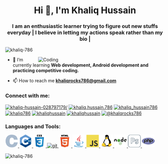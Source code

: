 <h1 align="center">Hi 👋, I'm Khaliq Hussain</h1>
<h3 align="center">I am an enthusiastic learner trying to figure out new stuffs everyday | I believe in letting my actions speak rather than my bio |</h3>

<p align="left"> <img src="https://komarev.com/ghpvc/?username=khaliq-786&label=Profile%20views&color=0e75b6&style=flat" alt="khaliq-786" /> </p>
<img align="right" alt="Coding" width="400" src="https://media.giphy.com/media/USV0ym3bVWQJJmNu3N/giphy.gif">

- 🌱 I’m currently learning **Web development, Android development and practicing competitive coding.**

- 📫 How to reach me **khaliqrocks786@gmail.com**

<h3 align="left">Connect with me:</h3>
<p align="left">
<a href="https://linkedin.com/in/khaliq-hussain-028797179/" target="blank"><img align="center" src="https://cdn.jsdelivr.net/npm/simple-icons@3.0.1/icons/linkedin.svg" alt="khaliq-hussain-028797179/" height="30" width="40" /></a>
<a href="https://fb.com/khaliq.hussain.786" target="blank"><img align="center" src="https://cdn.jsdelivr.net/npm/simple-icons@3.0.1/icons/facebook.svg" alt="khaliq.hussain.786" height="30" width="40" /></a>
<a href="https://instagram.com/khaliq_hussain786" target="blank"><img align="center" src="https://cdn.jsdelivr.net/npm/simple-icons@3.0.1/icons/instagram.svg" alt="khaliq_hussain786" height="30" width="40" /></a>
<a href="https://www.codechef.com/users/khaliq786" target="blank"><img align="center" src="https://cdn.jsdelivr.net/npm/simple-icons@3.1.0/icons/codechef.svg" alt="khaliq786" height="30" width="40" /></a>
<a href="https://www.hackerrank.com/khaliqhussain" target="blank"><img align="center" src="https://cdn.jsdelivr.net/npm/simple-icons@3.0.1/icons/hackerrank.svg" alt="khaliqhussain" height="30" width="40" /></a>
<a href="https://codeforces.com/profile/khaliqhussain" target="blank"><img align="center" src="https://cdn.jsdelivr.net/npm/simple-icons@3.0.1/icons/codeforces.svg" alt="khaliqhussain" height="30" width="40" /></a>
<a href="https://www.hackerearth.com/@khalqrocks786" target="blank"><img align="center" src="https://cdn.jsdelivr.net/npm/simple-icons@3.0.1/icons/hackerearth.svg" alt="@khalqrocks786" height="30" width="40" /></a>
</p>

<h3 align="left">Languages and Tools:</h3>
<p align="left"> <a href="https://www.cprogramming.com/" target="_blank"> <img src="https://raw.githubusercontent.com/devicons/devicon/master/icons/c/c-original.svg" alt="c" width="40" height="40"/> </a> <a href="https://www.w3schools.com/cpp/" target="_blank"> <img src="https://raw.githubusercontent.com/devicons/devicon/master/icons/cplusplus/cplusplus-original.svg" alt="cplusplus" width="40" height="40"/> </a> <a href="https://www.w3schools.com/css/" target="_blank"> <img src="https://raw.githubusercontent.com/devicons/devicon/master/icons/css3/css3-original-wordmark.svg" alt="css3" width="40" height="40"/> </a> <a href="https://git-scm.com/" target="_blank"> <img src="https://www.vectorlogo.zone/logos/git-scm/git-scm-icon.svg" alt="git" width="40" height="40"/> </a> <a href="https://www.w3.org/html/" target="_blank"> <img src="https://raw.githubusercontent.com/devicons/devicon/master/icons/html5/html5-original-wordmark.svg" alt="html5" width="40" height="40"/> </a> <a href="https://www.java.com" target="_blank"> <img src="https://raw.githubusercontent.com/devicons/devicon/master/icons/java/java-original.svg" alt="java" width="40" height="40"/> </a> <a href="https://developer.mozilla.org/en-US/docs/Web/JavaScript" target="_blank"> <img src="https://raw.githubusercontent.com/devicons/devicon/master/icons/javascript/javascript-original.svg" alt="javascript" width="40" height="40"/> </a> <a href="https://www.linux.org/" target="_blank"> <img src="https://raw.githubusercontent.com/devicons/devicon/master/icons/linux/linux-original.svg" alt="linux" width="40" height="40"/> </a> <a href="https://nodejs.org" target="_blank"> <img src="https://raw.githubusercontent.com/devicons/devicon/master/icons/nodejs/nodejs-original-wordmark.svg" alt="nodejs" width="40" height="40"/> </a> <a href="https://www.photoshop.com/en" target="_blank"> <img src="https://raw.githubusercontent.com/devicons/devicon/master/icons/photoshop/photoshop-line.svg" alt="photoshop" width="40" height="40"/> </a> <a href="https://www.php.net" target="_blank"> <img src="https://raw.githubusercontent.com/devicons/devicon/master/icons/php/php-original.svg" alt="php" width="40" height="40"/> </a> </p>

<p><img align="center" src="https://github-readme-stats.vercel.app/api/top-langs?username=khaliq-786&show_icons=true&locale=en&layout=compact" alt="khaliq-786" /></p>
